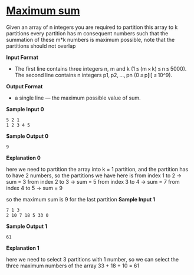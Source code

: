 # [Maximum sum](https://www.hackerrank.com/contests/cmpn302-fall2021-hw4/challenges/maximum-sum-13) 

Given an array of n integers you are required to partition this array to k partitions every partition has m consequent numbers such that the summation of these m*k numbers is maximum possible, note that the partitions should not overlap

**Input Format**

- The first line contains three integers n, m and k (1 ≤ (m × k) ≤ n ≤ 5000). The second line contains n integers p1, p2, ..., pn (0 ≤ p[i] ≤ 10^9).

**Output Format**

- a single line — the maximum possible value of sum.


**Sample Input 0**
```
5 2 1
1 2 3 4 5
```
**Sample Output 0**
```
9
```
**Explanation 0**

here we need to partition the array into k = 1 partition, and the partition has to have 2 numbers, so the partitions we have here is from index 1 to 2 -> sum = 3 from index 2 to 3 -> sum = 5 from index 3 to 4 -> sum = 7 from index 4 to 5 -> sum = 9

so the maximum sum is 9 for the last partition
**Sample Input 1**
```
7 1 3
2 10 7 18 5 33 0
```
**Sample Output 1**
```
61
```
**Explanation 1**

here we need to select 3 partitions with 1 number, so we can select the three maximum numbers of the array 33 + 18 + 10 = 61



